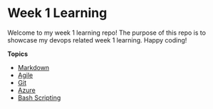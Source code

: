 # Week 1 Learning
Welcome to my week 1 learning repo! The purpose of this repo is to showcase my devops related week 1 learning. Happy coding!

**Topics**

- [Markdown](markdown/README.md)
- [Agile](agile/README.md)
- [Git](git/README.md)
- [Azure](azure/README.md)
- [Bash Scripting](bash_scripting/README.md)